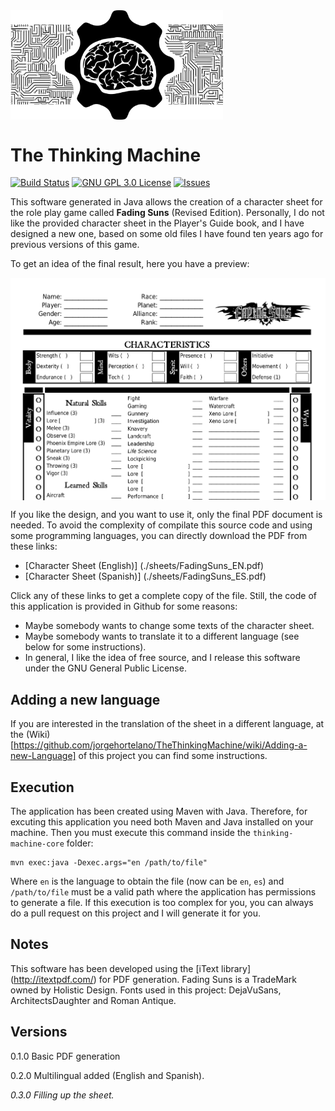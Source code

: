 <img src="./images/ThinkingMachine_logo.png" width="340" alt="The Thinking Machine" align="middle"> 

# The Thinking Machine

[![Build Status](https://travis-ci.org/jorgehortelano/TheThinkingMachine.svg?branch=master)](https://travis-ci.org/jorgehortelano/TheThinkingMachine)
[![GNU GPL 3.0 License](https://img.shields.io/badge/license-GNU_GPL_3.0-brightgreen.svg)](https://github.com/jorgehortelano/TheThinkingMachine/blob/master/license/gnugpl/license.txt)
[![Issues](https://img.shields.io/github/issues/jorgehortelano/TheThinkingMachine.svg)](https://github.com/jorgehortelano/TheThinkingMachine/issues)

This software generated in Java allows the creation of a character sheet for the role play game called **Fading Suns** (Revised Edition). Personally, I do not like the provided character sheet in the Player's Guide book, and I have designed a new one, based on some old files I have found ten years ago for previous versions of this game.

To get an idea of the final result, here you have a preview: 

<img src="./images/englishSheetPreview.png" width="600" alt="Fading Suns Character Sheet" align="middle"> 


If you like the design, and you want to use it, only the final PDF document is needed. To avoid the complexity of compilate this source code and using some programming languages, you can directly download the PDF from these links:
- [Character Sheet (English)] (./sheets/FadingSuns_EN.pdf)
- [Character Sheet (Spanish)] (./sheets/FadingSuns_ES.pdf)

Click any of these links to get a complete copy of the file. Still, the code of this application is provided in Github for some reasons:
* Maybe somebody wants to change some texts of the character sheet.
* Maybe somebody wants to translate it to a different language (see below for some instructions).
* In general, I like the idea of free source, and I release this software under the GNU General Public License. 

## Adding a new language
If you are interested in the translation of the sheet in a different language, at the (Wiki) [https://github.com/jorgehortelano/TheThinkingMachine/wiki/Adding-a-new-Language] of this project you can find some instructions. 

## Execution
The application has been created using Maven with Java. Therefore, for excuting this application you need both Maven and Java installed on your machine. Then you must execute this command inside the `thinking-machine-core` folder: 

```
mvn exec:java -Dexec.args="en /path/to/file"
```
Where `en` is the language to obtain the file (now can be `en`, `es`) and `/path/to/file` must be a valid path where the application has permissions to generate a file. If this execution is too complex for you, you can always do a pull request on this project and I will generate it for you. 

## Notes
This software has been developed using the [iText library] (http://itextpdf.com/) for PDF generation. 
Fading Suns is a TradeMark owned by Holistic Design. 
Fonts used in this project: DejaVuSans, ArchitectsDaughter and Roman Antique. 

## Versions

0.1.0 Basic PDF generation

0.2.0 Multilingual added (English and Spanish).

*0.3.0 Filling up the sheet.*
